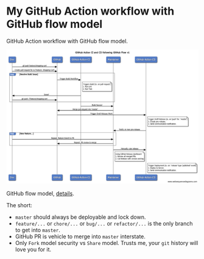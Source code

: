 # My GitHub Action workflow with GitHub flow model

GitHub Action workflow with GitHub flow model.

![Sequence Diagram image](./imgs/GitHub-Action-CI-and-CD-following-GitHub-flow.png)

GitHub flow model, [details](https://guides.github.com/introduction/flow/).

The short:

* `master` should always be deployable and lock down.
* `feature/...` or `chore/...` or `bug/...` or `refactor/...` is the only branch to get into `master`.
* GitHub PR is vehicle to merge into `master` interstate.
* Only `Fork` model security vs `Share` model. Trusts me, your `git` history will love you for it.
